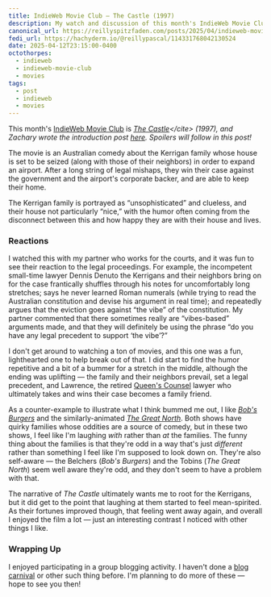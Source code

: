 ```yaml
---
title: IndieWeb Movie Club — The Castle (1997)
description: My watch and discussion of this month's IndieWeb Movie Club pick — it's nice to participate in a group blogging activity!
canonical_url: https://reillyspitzfaden.com/posts/2025/04/indieweb-movie-club-the-castle-1997/
fedi_url: https://hachyderm.io/@reillypascal/114331768042130524
date: 2025-04-12T23:15:00-0400
octothorpes:
  - indieweb
  - indieweb-movie-club
  - movies
tags:
  - post
  - indieweb
  - movies
---
```

This month's [IndieWeb Movie Club](https://indieweb.org/IndieWeb_Movie_Club) is <cite>[The Castle](https://en.wikipedia.org/wiki/The_Castle_(1997_Australian_film))</cite> (1997), and Zachary wrote the introduction post [here](https://zacharykai.net/notes/iwmapr25). Spoilers will follow in this post!

The movie is an Australian comedy about the Kerrigan family whose house is set to be seized (along with those of their neighbors) in order to expand an airport. After a long string of legal mishaps, they win their case against the government and the airport's corporate backer, and are able to keep their home.

The Kerrigan family is portrayed as “unsophisticated” and clueless, and their house not particularly “nice,” with the humor often coming from the disconnect between this and how happy they are with their house and lives.

### Reactions

I watched this with my partner who works for the courts, and it was fun to see their reaction to the legal proceedings. For example, the incompetent small-time lawyer Dennis Denuto the Kerrigans and their neighbors bring on for the case frantically shuffles through his notes for uncomfortably long stretches; says he never learned Roman numerals (while trying to read the Australian constitution and devise his argument in real time); and repeatedly argues that the eviction goes against “the vibe” of the constitution. My partner commented that there sometimes really are “vibes-based” arguments made, and that they will definitely be using the phrase “do you have any legal precedent to support ‘the vibe’?”

I don't get around to watching a ton of movies, and this one was a fun, lighthearted one to help break out of that. I did start to find the humor repetitive and a bit of a bummer for a stretch in the middle, although the ending was uplifting — the family and their neighbors prevail, set a legal precedent, and Lawrence, the retired [Queen's Counsel](https://en.wikipedia.org/wiki/Queen%27s_Counsel) lawyer who ultimately takes and wins their case becomes a family friend.

As a counter-example to illustrate what I think bummed me out, I like <cite>[Bob's Burgers](https://en.wikipedia.org/wiki/Bob%27s_Burgers)</cite> and the similarly-animated <cite>[The Great North](https://en.wikipedia.org/wiki/The_Great_North)</cite>. Both shows have quirky families whose oddities are a source of comedy, but in these two shows, I feel like I'm laughing *with* rather than *at* the families. The funny thing about the families is that they're odd in a way that's just *different* rather than something I feel like I'm supposed to look down on. They're also self-aware — the Belchers (<cite>Bob's Burgers</cite>) and the Tobins (<cite>The Great North</cite>) seem well aware they're odd, and they don't seem to have a problem with that.

The narrative of <cite>The Castle</cite> ultimately wants me to root for the Kerrigans, but it did get to the point that laughing at them started to feel mean-spirited. As their fortunes improved though, that feeling went away again, and overall I enjoyed the film a lot — just an interesting contrast I noticed with other things I like.

### Wrapping Up

I enjoyed participating in a group blogging activity. I haven't done a [blog carnival](https://indieweb.org/blog_carnival) or other such thing before. I'm planning to do more of these — hope to see you then!
